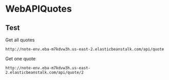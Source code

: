 # WebAPIQuotes

## Test
Get all quotes
```
http://note-env.eba-m7kdvw3h.us-east-2.elasticbeanstalk.com/api/quote
```
Get one quote
```
http://note-env.eba-m7kdvw3h.us-east-2.elasticbeanstalk.com/api/quote/2
```
